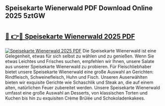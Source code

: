 ## Speisekarte Wienerwald PDF Download Online 2025 5ztGW

# <h2><a href="http://gc9r8kk.nevu.top/?p=Speisekarte+Wienerwald">🔗 👉🔴 Speisekarte Wienerwald 2025 PDF</a></h2>

[![Speisekarte Wienerwald 2025 PDF](https://i.imgur.com/dBaPXMq.png)](http://gc9r8kk.nevu.top/?p=Speisekarte+Wienerwald)
Die Speisekarte Wienerwald ist eine Gelegenheit, etwas für sich selbst zu wählen und zu genießen. Wenn Sie etwas Leichtes und Frisches suchen, empfehlen wir Ihnen, unsere Salate aus unserer Speisekarte Wienerwald zu probieren. Für Fleischliebhaber bietet unsere Speisekarte Wienerwald eine große Auswahl an Gerichten: Rindfleisch, Schweinefleisch, Huhn und Fisch. Unseren Auserwählten bieten wir exquisite Gerichte wie Schaschlik und Steak an, die auf einem alten, natürlichen Feuer zubereitet werden. Unsere Speisekarte Wienerwald umfasst eine große Auswahl an Desserts, von klassischen Torten und Kuchen bis hin zu exquisiten Crème Brûlée und Schokoladenkakees.
